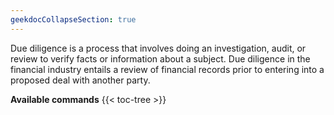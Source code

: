 ```yaml
---
geekdocCollapseSection: true
---
```


Due diligence is a process that involves doing an investigation, audit, or review to verify facts or information about a subject. Due diligence in the financial industry entails a review of financial records prior to entering into a proposed deal with another party.

**Available commands**
{{< toc-tree >}}
